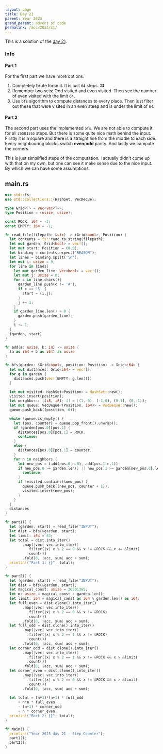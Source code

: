 ```yaml
---
layout: page
title: Day 21
parent: Year 2023
grand_parent: advent of code
permalink: /aoc/2023/21/
---
```


This is a solution of the [day 21](https://adventofcode.com/2023/day/21).

### Info

#### Part 1

For the first part we have more options.

1. Completely brute force it. It is just `64` steps. **:D**
2. Remember two sets: Odd visited and even visited. Then see the number of even visited with the limit `64`.
3. Use `bfs` algorithm to compute distances to every place. Then just filter out these that were visited in an even steep and is under the limit of `64`.

#### Part 2

The second part uses the implemented `bfs`. We are not able to compute it for all `26501365` steps. But there is some quite nice math behind the input. Firstly it is a square and there is a straight line from the middle to each side. Every neighbouring blocks switch **even**/**odd** parity. And lastly we campute the corners.

This is just simplified steps of the computation. I actually didn't come up with that on my own, but one can see it make sense due to the nice input. By which we can have some assumptions.

## main.rs

```rs
use std::fs;
use std::collections::{HashSet, VecDeque};

type Grid<T> = Vec<Vec<T>>;
type Position = (usize, usize);

const ROCK: i64 = -3;
const EMPTY: i64 = -1;

fn read_file(filepath: &str) -> (Grid<bool>, Position) {
  let contents = fs::read_to_string(filepath);
  let mut garden: Grid<bool> = vec![];
  let mut start: Position = (0,0);
  let binding = contents.expect("REASON");
  let lines = binding.split('\n');
  let mut i: usize = 0;
  for line in lines{
    let mut garden_line: Vec<bool> = vec!();
    let mut j: usize = 0;
    for c in line.chars(){
      garden_line.push(c != '#');
      if c == 'S' {
        start = (i,j);
      }
      j += 1;
    }
    if garden_line.len() > 0 {
      garden.push(garden_line);
    }
    i += 1;
  }
  (garden, start)
}

fn add(a: usize, b: i8) -> usize {
  (a as i64 + b as i64) as usize
}

fn bfs(garden: &Grid<bool>, position: Position) -> Grid<i64> {
  let mut distances: Grid<i64> = vec![];
  for g in garden {
    distances.push(vec![EMPTY; g.len()])
  }

  let mut visited: HashSet<Position> = HashSet::new();
  visited.insert(position);
  let neighbors: [(i8, i8); 4] = [(1, 0), (-1,0), (0,1), (0,-1)];
  let mut queue: VecDeque<(Position, i64)> = VecDeque::new();
  queue.push_back((position, 0));

  while !queue.is_empty() {
    let (pos, counter) = queue.pop_front().unwrap();
    if !garden[pos.0][pos.1] {
      distances[pos.0][pos.1] = ROCK;
      continue;
    }
    else {
      distances[pos.0][pos.1] = counter;
    }
    for n in neighbors {
      let new_pos = (add(pos.0,n.0), add(pos.1,n.1));
      if new_pos.0 >= garden.len() || new_pos.1 >= garden[new_pos.0].len() {
        continue;
      }
      if !visited.contains(&new_pos) {
        queue.push_back((new_pos, counter + 1));
        visited.insert(new_pos);
      }
    }
  }
  distances
}

fn part1() {
  let (garden, start) = read_file("INPUT");
  let dist = bfs(&garden, start);
  let limit: i64 = 64;
  let total = dist.into_iter()
        .map(|vec| vec.into_iter()
          .filter(|x| x % 2 == 0 && x != &ROCK && x <= &limit)
          .count())
        .fold(0, |acc, sum| acc + sum);
  println!("Part 1: {}", total);
}

fn part2() {
  let (garden, start) = read_file("INPUT");
  let dist = bfs(&garden, start);
  let magical_const: usize = 26501365;
  let n: usize = magical_const / garden.len();
  let limit: i64 = magical_const as i64 % garden.len() as i64;
  let full_even = dist.clone().into_iter()
        .map(|vec| vec.into_iter()
          .filter(|x| x % 2 == 0 && x != &ROCK)
          .count())
        .fold(0, |acc, sum| acc + sum);
  let full_odd = dist.clone().into_iter()
        .map(|vec| vec.into_iter()
          .filter(|x| x % 2 == 1 && x != &ROCK)
          .count())
        .fold(0, |acc, sum| acc + sum);
  let corner_odd = dist.clone().into_iter()
        .map(|vec| vec.into_iter()
          .filter(|x| x % 2 == 1 && x != &ROCK && x > &limit)
          .count())
        .fold(0, |acc, sum| acc + sum);
  let corner_even = dist.clone().into_iter()
        .map(|vec| vec.into_iter()
          .filter(|x| x % 2 == 0 && x != &ROCK && x > &limit)
          .count())
        .fold(0, |acc, sum| acc + sum);
  
  let total = (n+1)*(n+1) * full_odd
      + n*n * full_even
      - (n+1) * corner_odd
      + n * corner_even;
  println!("Part 2: {}", total);
}

fn main() {
  println!("Year 2023 day 21 - Step Counter");
  part1();
  part2();
}
```
